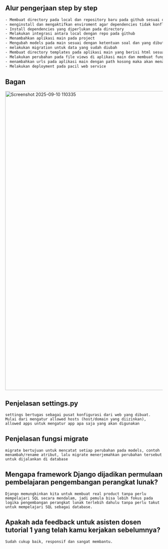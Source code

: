 <!-- # 🚀 MyProject


---

## 📖 Table of Contents
- [Features](#features)
- [Installation](#installation)
- [Usage](#usage)
- [Contributing](#contributing)
- [License](#license) -->

## Alur pengerjaan step by step
```bash
- Membuat directory pada local dan repository baru pada github sesuai dengan project yang akan dibuat
- menginstall dan mengaktifkan enviroment agar dependencies tidak konflik dengan dependencies yang ada di local
- Install dependencies yang diperlukan pada directory
- Melakukan integrasi antara local dengan repo pada github
- Menambahkan aplikasi main pada project
- Mengubah models pada main sesuai dengan ketentuan soal dan yang dibutuhkan
- melakukan migration untuk data yang sudah diubah
- Membuat directory templates pada aplikasi main yang berisi html sesuai dengan apa yang ingin ditampilkan pada aplikasi main
- Melakukan perubahan pada file views di aplikasi main dan membuat fungsi untuk mengembalikan dictionary berisi data sesuai dengan yang dibutuhkan pada html dan melakukan render html
- menambahkan urls pada aplikasi main dengan path kosong maka akan menampilkan aplikasi main lalu menambahkannya pada urls project
- Melakukan deployment pada pacil web service
```

## Bagan
<img width="1707" height="957" alt="Screenshot 2025-09-10 110335" src="https://github.com/user-attachments/assets/a7eed1e6-dc4b-483c-a40e-ce4256ac7be9" />


## Penjelasan settings.py
```
settings bertugas sebagai pusat konfigurasi dari web yang dibuat. Mulai dari mengatur allowed hosts (host/domain yang diizinkan), allowed apps untuk mengatur app apa saja yang akan digunakan
```

## Penjelasan fungsi migrate
```
migrate bertujuan untuk mencatat setiap perubahan pada models, contoh menambah/rename atribut, lalu migrate menerjemahkan perubahan tersebut untuk dijalankan di database
```

## Mengapa framework Django dijadikan permulaan pembelajaran pengembangan perangkat lunak?
```
Django memungkinkan kita untuk membuat real product tanpa perlu mempelajari SQL secara mendalam, jadi pemula bisa lebih fokus pada logika pengembangan perangkat lunak terlebih dahulu tanpa perlu takut untuk mempelajari SQL sebagai database.
```

## Apakah ada feedback untuk asisten dosen tutorial 1 yang telah kamu kerjakan sebelumnya?
```
Sudah cukup baik, responsif dan sangat membantu.
```

<!-- ## 🛠 Installation
```bash
git clone https://github.com/username/myproject.git
cd myproject
npm install -->
